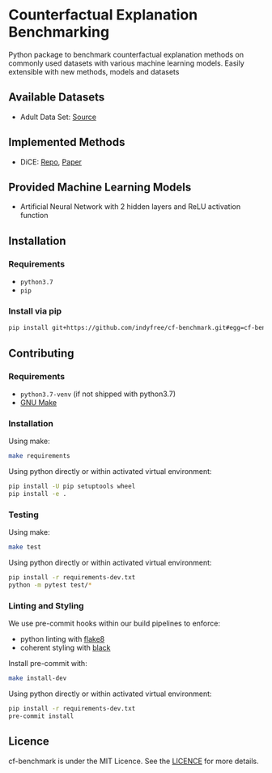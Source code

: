 # Counterfactual Explanation Benchmarking

Python package to benchmark counterfactual explanation methods on commonly used datasets with various machine learning models. Easily extensible with new methods, models and datasets

## Available Datasets

- Adult Data Set: [Source](https://archive.ics.uci.edu/ml/datasets/adult)

## Implemented Methods

- DiCE: [Repo](https://github.com/interpretml/DiCE), [Paper](https://arxiv.org/abs/1905.07697)

## Provided Machine Learning Models

- Artificial Neural Network with 2 hidden layers and ReLU activation function

## Installation

### Requirements

- `python3.7`
- `pip`

### Install via pip

```sh
pip install git+https://github.com/indyfree/cf-benchmark.git#egg=cf-benchmark
```

## Contributing

### Requirements

- `python3.7-venv` (if not shipped with python3.7)
- [GNU Make](https://www.gnu.org/software/make/)

### Installation

Using make:

```sh
make requirements
```

Using python directly or within activated virtual environment:

```sh
pip install -U pip setuptools wheel
pip install -e .
```

### Testing

Using make:

```sh
make test
```

Using python directly or within activated virtual environment:

```sh
pip install -r requirements-dev.txt
python -m pytest test/*
```

### Linting and Styling

We use pre-commit hooks within our build pipelines to enforce:

- python linting with [flake8](https://flake8.pycqa.org/en/latest/)
- coherent styling with [black](https://github.com/psf/black)

Install pre-commit with:

```sh
make install-dev
```

Using python directly or within activated virtual environment:

```sh
pip install -r requirements-dev.txt
pre-commit install
```

## Licence

cf-benchmark is under the MIT Licence. See the [LICENCE](github.com/indyfree/cf-benchmark/blob/master/LICENSE) for more details.

